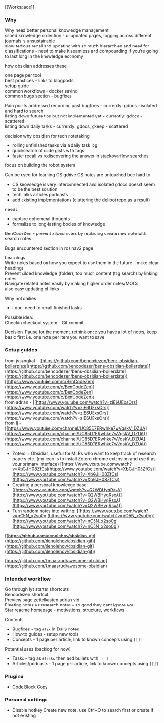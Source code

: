 [[Workspace]]



### Why
Why need better personal knowledge management  
siloed knowledge collection - unupdated pages, logging across different journals is unsustainable  
slow tedious recall and updating with so much hierarchies and need for classifications - need to make it seamless and compounding if you're going to last long in the knowledge economy  
  
  
how obsidian addresses these  
  
one page per tool  
best practices - links to blogposts  
setup guide  
common workflows - docker saving  
common bugs section - bugfixes

Pain points addressed
recording past bugfixes - currently: gdocs - isolated and hard to search  
listing down future tips but not implemented yet - currently: gdocs - scattered  
listing down daily tasks - currently: gdocs, gkeep - scattered  
  
decision why obsidian for tech notetaking  
- rolling unfinished tasks via a daily task log  
- quicksearch of code gists with tags  
- faster recall vs rediscovering the answer in stackoverflow searches  
  
focus on building the robot system  

Can be used for learning CS
gdrive CS notes are untouched bec hard to  
- CS knowledge is very interconnected and isolated gdocs doesnt seem to be the best solution  
- tech talks articles podcasts
- add existing implementations (cluttering the delibot repo as a result)  
  
needs  
- capture ephemeral thoughts
- formalize to long-lasting bodies of knowledge

BenCodeZen - prevent siloed notes by replacing create new note with search notes

Bugs encountered section in ros nav2 page  
  
Learnings  
Write notes based on how you expect to use them in the future - make clear headings  
Prevent siloed knowledge (folder), too much content (tag search) by linking notes  
Navigate related notes easily by making higher order notes/MOCs  
also easy updating of links  
  
Why not dailies  
- i dont need to recall finished tasks  
  
Possible idea:  
Checkin checkout system - Git commit  
  
Decision: Pause for the moment, rethink once you have a lot of notes, keep basic first i.e. one note per item you want to save

### Setup guides
from jvsangkal - [[https://github.com/bencodezen/bens-obsidian-boilerplate](https://github.com/bencodezen/bens-obsidian-boilerplate)](https://github.com/bencodezen/bens-obsidian-boilerplate](https://github.com/bencodezen/bens-obsidian-boilerplate))  
[[https://www.youtube.com/c/BenCodeZen](https://www.youtube.com/c/BenCodeZen)](https://www.youtube.com/c/BenCodeZen](https://www.youtube.com/c/BenCodeZen))  
from adrian - [[https://www.youtube.com/watch?v=ziE6UExsOrs](https://www.youtube.com/watch?v=ziE6UExsOrs)](https://www.youtube.com/watch?v=ziE6UExsOrs](https://www.youtube.com/watch?v=ziE6UExsOrs))  
from lj - [[https://www.youtube.com/channel/UC85D7ERwhke7wVqskV_DZUA](https://www.youtube.com/channel/UC85D7ERwhke7wVqskV_DZUA)](https://www.youtube.com/channel/UC85D7ERwhke7wVqskV_DZUA](https://www.youtube.com/channel/UC85D7ERwhke7wVqskV_DZUA))  
* Zotero + Obsidian, useful for MLRs who want to keep track of research papers etc. (my reco is to install Zotero chrome extension and use it as your primary interface) [[https://www.youtube.com/watch?v=XbGJH08ZfCs](https://www.youtube.com/watch?v=XbGJH08ZfCs)](https://www.youtube.com/watch?v=XbGJH08ZfCs](https://www.youtube.com/watch?v=XbGJH08ZfCs))  
* Creating a personal knowledge base: [[https://www.youtube.com/watch?v=Q2WBHyqRsxA](https://www.youtube.com/watch?v=Q2WBHyqRsxA)](https://www.youtube.com/watch?v=Q2WBHyqRsxA](https://www.youtube.com/watch?v=Q2WBHyqRsxA))  
* Turn random notes into writing: [[https://www.youtube.com/watch?v=nO5N_x2so0g](https://www.youtube.com/watch?v=nO5N_x2so0g)](https://www.youtube.com/watch?v=nO5N_x2so0g](https://www.youtube.com/watch?v=nO5N_x2so0g))  
  
[[https://github.com/denolehov/obsidian-git](https://github.com/denolehov/obsidian-git)](https://github.com/denolehov/obsidian-git](https://github.com/denolehov/obsidian-git))  
  
[https://github.com/kmaasrud/awesome-obsidian](https://github.com/kmaasrud/awesome-obsidian)




### Intended workflow

Go through lyt starter shortcuts  
Bencodezen shortcut  
Preview page zettelkasten adrian vid  
Fleeting notes vs research notes - so good they cant ignore you  
Star readme homepage - motivations, structure, workflows  



Contents
- Bugfixes - tag `#fix` in Daily notes
- How-to guides - setup new tools
- Concepts - 1 page per article, link to known concepts using `[[]]`


Potential uses (backlog for now)
- Tasks - tag as `#tasks` then add bullets with ` - [ ]`
- Articles/podcasts - 1 page per article, link to known concepts using `[[]]`

### Plugins
* [Code Block Copy](https://github.com/jdbrice/obsidian-code-block-copy)

### Personal settings
* Disable hotkey Create new note, use Ctrl+O to search first or create if not existing